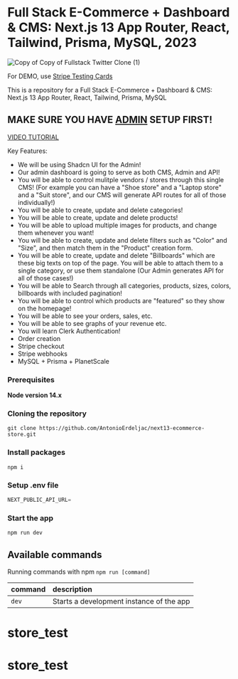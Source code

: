 # Full Stack E-Commerce + Dashboard & CMS: Next.js 13 App Router, React, Tailwind, Prisma, MySQL, 2023

![Copy of Copy of Fullstack Twitter Clone (1)](https://github.com/AntonioErdeljac/next13-ecommerce-admin/assets/23248726/088760cb-837d-44b7-a959-63089385d0a0)


For DEMO, use [Stripe Testing Cards](https://stripe.com/docs/testing)

This is a repository for a Full Stack E-Commerce + Dashboard & CMS: Next.js 13 App Router, React, Tailwind, Prisma, MySQL

## MAKE SURE YOU HAVE [ADMIN](https://github.com/AntonioErdeljac/next13-ecommerce-admin/tree/master) SETUP FIRST!

[VIDEO TUTORIAL](https://youtu.be/5miHyP6lExg)

Key Features:

- We will be using Shadcn UI for the Admin!
- Our admin dashboard is going to serve as both CMS, Admin and API!
- You will be able to control mulitple vendors / stores through this single CMS! (For example you can have a "Shoe store" and a "Laptop store" and a "Suit store", and our CMS will generate API routes for all of those individually!)
- You will be able to create, update and delete categories!
- You will be able to create, update and delete products!
- You will be able to upload multiple images for products, and change them whenever you want!
- You will be able to create, update and delete filters such as "Color" and "Size", and then match them in the "Product" creation form.
- You will be able to create, update and delete "Billboards" which are these big texts on top of the page. You will be able to attach them to a single category, or use them standalone (Our Admin generates API for all of those cases!)
- You will be able to Search through all categories, products, sizes, colors, billboards with included pagination!
- You will be able to control which products are "featured" so they show on the homepage!
- You will be able to see your orders, sales, etc.
- You will be able to see graphs of your revenue etc.
- You will learn Clerk Authentication!
- Order creation
- Stripe checkout
- Stripe webhooks
- MySQL + Prisma + PlanetScale

### Prerequisites

**Node version 14.x**

### Cloning the repository

```shell
git clone https://github.com/AntonioErdeljac/next13-ecommerce-store.git
```

### Install packages

```shell
npm i
```

### Setup .env file


```js
NEXT_PUBLIC_API_URL=
```


### Start the app

```shell
npm run dev
```

## Available commands

Running commands with npm `npm run [command]`

| command         | description                              |
| :-------------- | :--------------------------------------- |
| `dev`           | Starts a development instance of the app |
# store_test
# store_test
